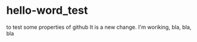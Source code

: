 # hello-word_test
to test some properties of github
It is a new change. I'm woriking, bla, bla, bla
